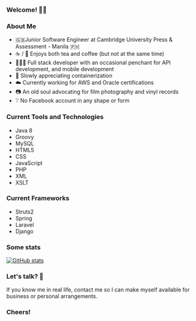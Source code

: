 ### Welcome! 👋🏻

<!--
**california96/california96** is a ✨ _special_ ✨ repository because its `README.md` (this file) appears on your GitHub profile.

Here are some ideas to get you started:

- 🔭 I’m currently working on ...
- 🌱 I’m currently learning ...
- 👯 I’m looking to collaborate on ...
- 🤔 I’m looking for help with ...
- 💬 Ask me about ...
- 📫 How to reach me: ...
- 😄 Pronouns: ...
- ⚡ Fun fact: ...
-->

### About Me

- 🇬🇧Junior Software Engineer at Cambridge University Press & Assessment - Manila 🇵🇭
- ☕️ / 🍵 Enjoys both tea and coffee (but not at the same time)
- 🧑🏻‍💻 Full stack developer with an occasional penchant for API development, and mobile development
- 🚢 Slowly appreciating containerization
- ☁️ Currently working for AWS and Oracle certifications
- 📷 An old soul advocating for film photography and vinyl records 
- ❔ No Facebook account in any shape or form

### Current Tools and Technologies
- Java 8
- Groovy
- MySQL
- HTML5
- CSS
- JavaScript
- PHP
- XML
- XSLT

### Current Frameworks
- Struts2
- Spring
- Laravel
- Django
### Some stats
[![GitHub stats](https://github-readme-stats.vercel.app/api?username=california96&count_private=true&show_icons=true&theme=tokyonight)](https://github.com/anuraghazra/github-readme-stats)

### Let's talk? 📱
If you know me in real life, contact me so I can make myself available for business or personal arrangements. 

### Cheers!
